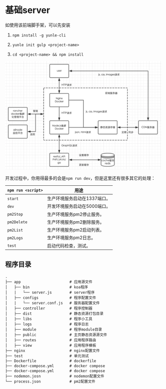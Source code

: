 # 基础server

如使用该前端脚手架，可以先安装

1. `npm install -g yunle-cli`

2. `yunle init gulp <project-name>`

2. `cd <project-name> && npm install`

![前后端分离架构](doc/image.png)

开发过程中，你用得最多的会是`npm run dev`，但是这里还有很多其它的处理：


|`npm run <script>`|用途|
|------------------|-----------|
|`start`|生产环境服务启动在1337端口。|
|`dev`|开发环境服务启动在5000端口。|
|`pm2Stop`|生产环境服务pm2停止服务。|
|`pm2Delete`|生产环境服务pm2删除服务。|
|`pm2List`|生产环境服务pm2启动列表。|
|`pm2Logs`|生产环境服务pm2日志。|
|`test`|启动代码检查，测试。|

## 程序目录

```
.
├── app                      # 应用源文件
│   ├── bin                  # koa程序
│   |   └── server.js        # server程序
│   ├── configs              # 程序配置文件
│   |   └── server.conf.js   # 服务器配置文件
│   ├── controller           # 程序控制器
│   ├── dist                 # 静态资源打包目录
│   ├── libs                 # 程序小工具
│   ├── logs                 # 程序日志
│   ├── module               # 程序module目录
│   ├── public               # 主页静态资源源文件
│   ├── routes               # 应用程序路由
│   ├── view                 # 应用程序模板
├── nginx                    # nginx配置文件
├── test                     # 单元测试
├── Dockerfile               # dockerfile
├── docker-compose.yml       # docker compose
├── docker-compose.yml       # docker compose
├── nodemon.josn             # nodemon配置文件
└── process.json             # pm2配置文件
```
